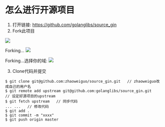 # 怎么进行开源项目

1. 打开链接: https://github.com/golanglibs/source_gin
2. Fork此项目

![](./images/merge_request1.png)

Forking...
![](./images/merge_request2.png)

Forking...选择你的域:
![](./images/merge_request3.png)

3. Clone代码并提交
```
$ git clone git@github.com:zhaoweiguo/source_gin.git   // zhaoweiguo改成自己的用户名
$ git remote add upstream git@github.com:golanglibs/source_gin.git   // 设定好源项目的upstream
$ git fetch upstream   // 同步代码
... ...   // 修改代码
$ git add .
$ git commit -m "xxxx"
$ git push origin master
```






